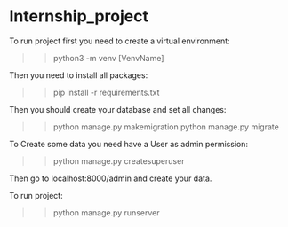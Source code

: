 # Internship_project

To run project first you need to create a virtual environment:

  >> python3 -m venv [VenvName]
 
Then you need to install all packages:

  >> pip install -r requirements.txt
  
Then you should create your database and set all changes:

  >> python manage.py makemigration
  >> python manage.py migrate
  
  
  
To Create some data you need have a User as admin permission:

  >> python manage.py createsuperuser
  
Then go to localhost:8000/admin and create your data.

To run project:

  >> python manage.py runserver
